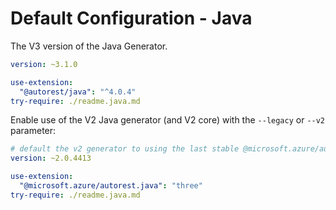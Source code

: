 # Default Configuration - Java

The V3 version of the Java Generator.

``` yaml $(java) && !$(legacy) && !$(v2) && !isRequested('@microsoft.azure/autorest.java')
version: ~3.1.0

use-extension:
  "@autorest/java": "^4.0.4"
try-require: ./readme.java.md
```

Enable use of the V2 Java generator (and V2 core) with the `--legacy` or `--v2` parameter:

``` yaml $(java) && ($(legacy) || $(v2) || isRequested('@microsoft.azure/autorest.java'))
# default the v2 generator to using the last stable @microsoft.azure/autorest-core
version: ~2.0.4413

use-extension:
  "@microsoft.azure/autorest.java": "three"
try-require: ./readme.java.md
```
